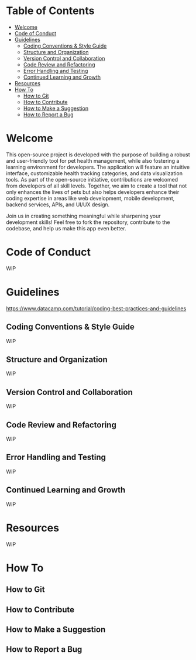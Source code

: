 # Table of Contents

-   [Welcome](#welcome)
-   [Code of Conduct](#code-of-conduct)
-   [Guidelines](#guidelines)
    -   [Coding Conventions \& Style Guide](#coding-conventions--style-guide)
    -   [Structure and Organization](#structure-and-organization)
    -   [Version Control and Collaboration](#version-control-and-collaboration)
    -   [Code Review and Refactoring](#code-review-and-refactoring)
    -   [Error Handling and Testing](#error-handling-and-testing)
    -   [Continued Learning and Growth](#continued-learning-and-growth)
-   [Resources](#resources)
-   [How To](#how-to)
    -   [How to Git](#how-to-git)
    -   [How to Contribute](#how-to-contribute)
    -   [How to Make a Suggestion](#how-to-make-a-suggestion)
    -   [How to Report a Bug](#how-to-report-a-bug)

# Welcome

This open-source project is developed with the purpose of building a robust and user-friendly tool for pet health management, while also fostering a learning environment for developers. The application will feature an intuitive interface, customizable health tracking categories, and data visualization tools. As part of the open-source initiative, contributions are welcomed from developers of all skill levels. Together, we aim to create a tool that not only enhances the lives of pets but also helps developers enhance their coding expertise in areas like web development, mobile development, backend services, APIs, and UI/UX design.

Join us in creating something meaningful while sharpening your development skills! Feel free to fork the repository, contribute to the codebase, and help us make this app even better.

# Code of Conduct

WIP

# Guidelines

https://www.datacamp.com/tutorial/coding-best-practices-and-guidelines

## Coding Conventions & Style Guide

WIP

## Structure and Organization

WIP

## Version Control and Collaboration

WIP

## Code Review and Refactoring

WIP

## Error Handling and Testing

WIP

## Continued Learning and Growth

WIP

# Resources

WIP

# How To

## How to Git

## How to Contribute

## How to Make a Suggestion

## How to Report a Bug
